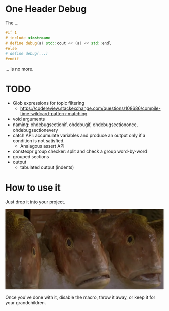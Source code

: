 # One Header Debug

The ...

```c++
#if 1 
# include <iostream>
# define debug(a) std::cout << (a) << std::endl
#else
# define debug(...) 
#endif
```

... is no more.

# TODO

- Glob expressions for topic filtering
  - https://codereview.stackexchange.com/questions/108686/compile-time-wildcard-pattern-matching
- void arguments
- naming: ohdebugsectionif, ohdebugif, ohdebugsectiononce, ohdebugsectionevery
- catch API: accumulate variables and produce an output only if a condition is not satisfied.
  - Analagous assert API
- constexpr group checker: split and check a group word-by-word
- grouped sections
- output
  - tabulated output (indents)

# How to use it

Just drop it into your project. 

![](./res/pussy.png)

Once you've done with it, disable the macro, throw it away, or keep it for your grandchildren.

